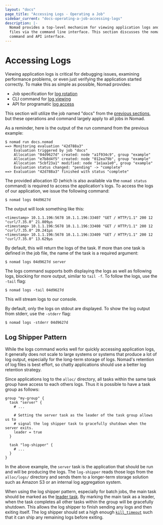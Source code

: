 ```yaml
---
layout: "docs"
page_title: "Accessing Logs - Operating a Job"
sidebar_current: "docs-operating-a-job-accessing-logs"
description: |-
  Nomad provides a top-level mechanism for viewing application logs and data
  files via the command line interface. This section discusses the nomad logs
  command and API interface.
---
```


# Accessing Logs

Viewing application logs is critical for debugging issues, examining performance
problems, or even just verifying the application started correctly. To make this
as simple as possible, Nomad provides:

- Job specification for [log rotation](/docs/job-specification/logs.html)
- CLI command for [log viewing](/docs/commands/logs.html)
- API for programatic [log access](/docs/http/client-fs.html#logs)

This section will utilize the job named "docs" from the [previous
sections](/docs/operating-a-job/submitting-jobs.html), but these operations
and command largely apply to all jobs in Nomad.

As a reminder, here is the output of the run command from the previous example:

```text
$ nomad run docs.nomad
==> Monitoring evaluation "42d788a3"
    Evaluation triggered by job "docs"
    Allocation "04d9627d" created: node "a1f934c9", group "example"
    Allocation "e7b8d4f5" created: node "012ea79b", group "example"
    Allocation "5cbf23a1" modified: node "1e1aa1e0", group "example"
    Evaluation status changed: "pending" -> "complete"
==> Evaluation "42d788a3" finished with status "complete"
```

The provided allocation ID (which is also available via the `nomad status`
command) is required to access the application's logs. To access the logs of our
application, we issue the following command:

```shell
$ nomad logs 04d9627d
```

The output will look something like this:

```text
<timestamp> 10.1.1.196:5678 10.1.1.196:33407 "GET / HTTP/1.1" 200 12 "curl/7.35.0" 21.809µs
<timestamp> 10.1.1.196:5678 10.1.1.196:33408 "GET / HTTP/1.1" 200 12 "curl/7.35.0" 20.241µs
<timestamp> 10.1.1.196:5678 10.1.1.196:33409 "GET / HTTP/1.1" 200 12 "curl/7.35.0" 13.629µs
```

By default, this will return the logs of the task. If more than one task is
defined in the job file, the name of the task is a required argument:

```shell
$ nomad logs 04d9627d server
```

The logs command supports both displaying the logs as well as following logs,
blocking for more output, similar to `tail -f`. To follow the logs, use the
`-tail` flag:

```shell
$ nomad logs -tail 04d9627d
```

This will stream logs to our console.

By default, only the logs on stdout are displayed. To show the log output from
stderr, use the `-stderr` flag:

```shell
$ nomad logs -stderr 04d9627d
```

## Log Shipper Pattern

While the logs command works well for quickly accessing application logs, it
generally does not scale to large systems or systems that produce a lot of log
output, especially for the long-term storage of logs. Nomad's retention of log
files is best effort, so chatty applications should use a better log retention
strategy.

Since applications log to the `alloc/` directory, all tasks within the same task
group have access to each others logs. Thus it is possible to have a task group
as follows:

```hcl
group "my-group" {
  task "server" {
    # ...

    # Setting the server task as the leader of the task group allows us to
    # signal the log shipper task to gracefully shutdown when the server exits.
    leader = true
  }

  task "log-shipper" {
    # ...
  }
}
```

In the above example, the `server` task is the application that should be run
and will be producing the logs. The `log-shipper` reads those logs from the
`alloc/logs/` directory and sends them to a longer-term storage solution such as
Amazon S3 or an internal log aggregation system.

When using the log shipper pattern, especially for batch jobs, the main task
should be marked as the [leader task](/docs/job-specification/task.html#leader).
By marking the main task as a leader, when the task completes all other tasks
within the group will be gracefully shutdown. This allows the log shipper to
finish sending any logs and then exiting itself. The log shipper should set a
high enough [`kill_timeout`](/docs/job-specification/task.html#kill_timeout)
such that it can ship any remaining logs before exiting.
